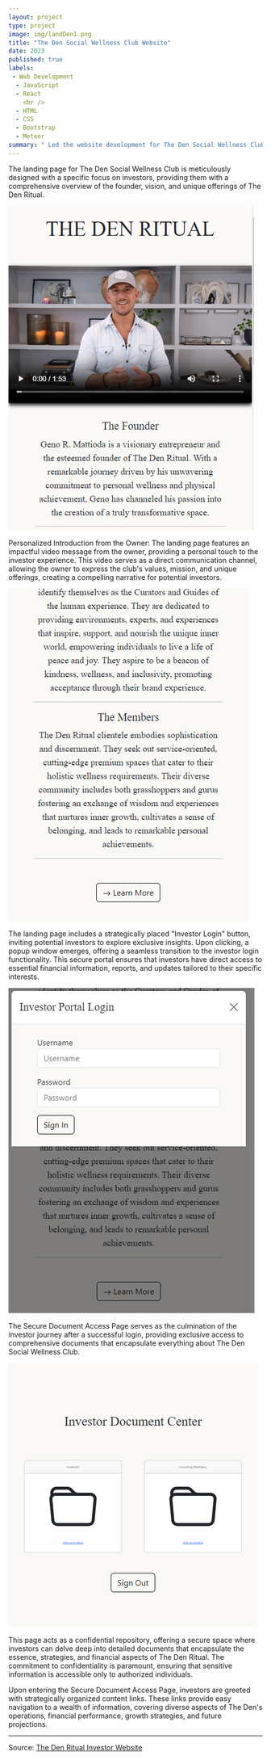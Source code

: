 ```yaml
---
layout: project
type: project
image: img/landDen1.png
title: "The Den Social Wellness Club Website"
date: 2023
published: true
labels:
 - Web Development
  - JavaScript
  - React
    <br />
  - HTML
  - CSS
  - Bootstrap
  - Meteor
summary: " Led the website development for The Den Social Wellness Club in 2023, demonstrating a unique blend of technical expertise and creative finesse.."
---
```


<p>
The landing page for The Den Social Wellness Club is meticulously designed with a specific focus on investors, providing them with a comprehensive overview of the founder, vision, and unique offerings of The Den Ritual.
</p>
<img class="img-fluid" src="../img/landDen1.png">
<p>Personalized Introduction from the Owner:
The landing page features an impactful video message from the owner, providing a personal touch to the investor experience. This video serves as a direct communication channel, allowing the owner to express the club's values, mission, and unique offerings, creating a compelling narrative for potential investors.</p>
<img class="img-fluid" src="../img/landDen2.png">
<p>The landing page includes a strategically placed "Investor Login" button, inviting potential investors to explore exclusive insights. Upon clicking, a popup window emerges, offering a seamless transition to the investor login functionality. This secure portal ensures that investors have direct access to essential financial information, reports, and updates tailored to their specific interests.</p>
<img class="img-fluid" src="../img/landDen3.png">
<p>The Secure Document Access Page serves as the culmination of the investor journey after a successful login, providing exclusive access to comprehensive documents that encapsulate everything about The Den Social Wellness Club.</p>
<img class="img-fluid" src="../img/landDen4.png">
<p>This page acts as a confidential repository, offering a secure space where investors can delve deep into detailed documents that encapsulate the essence, strategies, and financial aspects of The Den Ritual. The commitment to confidentiality is paramount, ensuring that sensitive information is accessible only to authorized individuals.</p>
<p>Upon entering the Secure Document Access Page, investors are greeted with strategically organized content links. These links provide easy navigation to a wealth of information, covering diverse aspects of The Den's operations, financial performance, growth strategies, and future projections.</p>
<hr>

Source: <a href="https://www.thedenritual.com/"><i class="large github icon "></i>The Den Ritual Investor Website</a>
